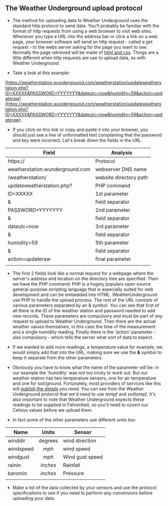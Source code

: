## The Weather Underground upload protocol

- The method for uploading data to Weather Underground uses the standard http protocol to send data. You'll probably be familiar with the format of http requests from using a web browser to visit web sites. Whenever you type a URL into the address bar  or click a link on a web page, your browser software will send an http request - called a *get* request -  to the webs server asking for the page you want to see. Normally the page retrieved will be made of [html and css](https://www.raspberrypi.org/learning/coder-html-css-lessons/).  Things are a little different when http requests are use to upload data, as with Weather Underground.

- Take a look at this example:

[https://weatherstation.wunderground.com/weatherstation/updateweatherstation.php?ID=XXXXX&PASSWORD=YYYYYYY&dateutc=now&humidity=59&action=updateraw](https://weatherstation.wunderground.com/weatherstation/updateweatherstation.php?ID=XXXXX&PASSWORD=YYYYYYY&dateutc=now&humidity=59&action=updateraw)

- If you click on this link or copy and paste it into your browser, you should just see a line of unformatted text complaining that the password and key were incorrect. Let's break down the fields in the URL.

| Field | Analysis |
|-------|----------|
| https:// | Protocol |
| weatherstation.wunderground.com  | webserver DNS name |
| /weatherstation/ | website directory path |
| updateweatherstation.php? | PHP command |
| ID=XXXXX| 1st parameter |
| & | field separator |
| PASSWORD=YYYYYYY | 2nd parameter |
| & | field separator |
| dateutc=now | 3rd parameter |
| & | field separator |
| humidity=59 | 5th parameter |
| & | field separator |
| action=updateraw | final parameter |
|||


- The first 2 fields look like a normal request for a webpage where the server's address and location on the directory tree are specified. Then we have the PHP command: PHP is a hugely populars open source general-purpose scripting language that is especially suited for web development and can be embedded into HTML. WeatherUnderground use PHP to handle the upload process. The rest of the URL consists of various parameters separated by an & symbol. You can see that first of all there is the ID of the weather station and password needed to add new records. These parameters are compulsory and must be part of any request to upload to Weather Underground.  Then there are the actual weather values themselves, in this case the time of the measurement and a single humidity reading. Finally there is the 'action' parameter - also compulsory -  which tells the server what sort of data to expect.

- If we wanted to add more readings, a temperature value for example, we would simply add that into the URL, making sure we use the **&** symbol to keep it separate from the other parameters.

- Obviously you have to know what the name of the parameter will be: in our example the 'humidity' was not too tricky to work out. But our weather station has two temperature sensors, one for air temperature and one for soil/ground. Fortunately, most providers of services like this will [publish the details](http://wiki.wunderground.com/index.php/PWS_-_Upload_Protocol) you need. You can see from the Weather Underground protocol that we'd need to use *tempf* and *soiltempf*. It's also important to note that  Weather Underground expects these readings to be supplied in Fahrenheit, so you'll need to covert our Celsius values before we upload them.

- In fact some of the other parameters use different units too:

| Name | Units | Sensor |
|-----|:----:|------|
| winddir| degrees | wind direction|
|windspeed| *mph* | wind speed|
|windgust| *mph* | Wind gust speed|
|rainin| *inches* | Rainfall|
|baromin| *inches* | Pressure|
|||

- Make a list of the data collected by your sensors and use the protocol specifications to see if you need to perform any conversions before uploading your data.

